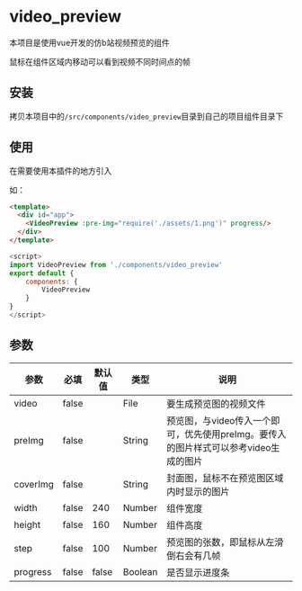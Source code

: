 # video_preview

本项目是使用vue开发的仿b站视频预览的组件

鼠标在组件区域内移动可以看到视频不同时间点的帧

## 安装
拷贝本项目中的`/src/components/video_preview`目录到自己的项目组件目录下

## 使用

在需要使用本插件的地方引入

如：
```html
<template>
  <div id="app">
    <VideoPreview :pre-img="require('./assets/1.png')" progress/>
  </div>
</template>
```
```javascript
<script>
import VideoPreview from './components/video_preview'
export default {
    components: {
        VideoPreview
    }
}
</script>
```

## 参数
| 参数     | 必填  | 默认值 | 类型    | 说明                                                         |
| -------- | ----- | ------ | ------- | ------------------------------------------------------------ |
| video    | false |        | File    | 要生成预览图的视频文件                                       |
| preImg   | false |        | String  | 预览图，与video传入一个即可，优先使用preImg。要传入的图片样式可以参考video生成的图片 |
| coverImg | false |        | String  | 封面图，鼠标不在预览图区域内时显示的图片                     |
| width    | false | 240    | Number  | 组件宽度                                                     |
| height   | false | 160    | Number  | 组件高度                                                     |
| step     | false | 100    | Number  | 预览图的张数，即鼠标从左滑倒右会有几帧                       |
| progress | false | false  | Boolean | 是否显示进度条                                               |